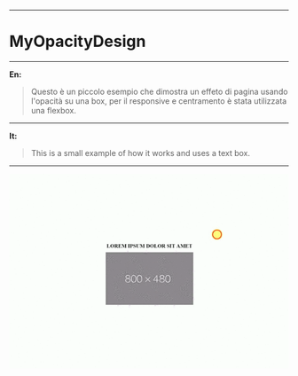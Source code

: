------------------------------------------------------------------------------------------------------------------------------------------

# MyOpacityDesign

------------------------------------------------------------------------------------------------------------------------------------------
**En:**

> Questo è un piccolo esempio che dimostra un effeto di pagina usando l'opacità su una box, per il responsive e centramento è stata utilizzata una flexbox.

------------------------------------------------------------------------------------------------------------------------------------------

**It:**
> This is a small example of how it works and uses a text box.

------------------------------------------------------------------------------------------------------------------------------------------

<img src="video-to-gif.gif" alt="Esempio" align="center"/>
